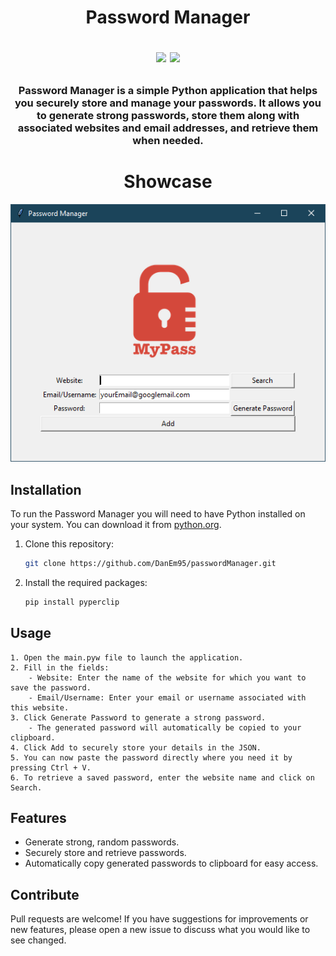 <h1 align="center">
	Password Manager
<p align=center>
<a href="http://makeapullrequest.com"><img src="https://img.shields.io/badge/PRs-welcome-brightgreen.svg"></a>
<a href="https://github.com/DanEm95"><img src="https://img.shields.io/badge/lead-DanEm95-lightblue"></a>

</p>
</h1>

<h3 align="center">
Password Manager is a simple Python application that helps you securely store and manage your passwords. It allows you to generate strong passwords, store them along with associated websites and email addresses, and retrieve them when needed.
</h3>

<h1 align="center">
	Showcase
</h1>
<div align="center" >
<img src="https://github.com/DanEm95/passwordManager/blob/7926fb3f17d96df1bcd6c0ad7684910e45514598/passwordManager.PNG" alt="passwordManager">
</div>

## Installation

To run the Password Manager you will need to have Python installed on your system. You can download it from [python.org](https://www.python.org/downloads/).

1. Clone this repository:
   ```bash
   git clone https://github.com/DanEm95/passwordManager.git
2. Install the required packages:
   ```bash
   pip install pyperclip

## Usage
```
1. Open the main.pyw file to launch the application.
2. Fill in the fields:
 	- Website: Enter the name of the website for which you want to save the password.
 	- Email/Username: Enter your email or username associated with this website.
3. Click Generate Password to generate a strong password.
	- The generated password will automatically be copied to your clipboard.
4. Click Add to securely store your details in the JSON.
5. You can now paste the password directly where you need it by pressing Ctrl + V.
6. To retrieve a saved password, enter the website name and click on Search.
```

## Features
 - Generate strong, random passwords.
 - Securely store and retrieve passwords.
 - Automatically copy generated passwords to clipboard for easy access.

## Contribute
Pull requests are welcome! If you have suggestions for improvements or new features, please open a new issue to discuss what you would like to see changed.
